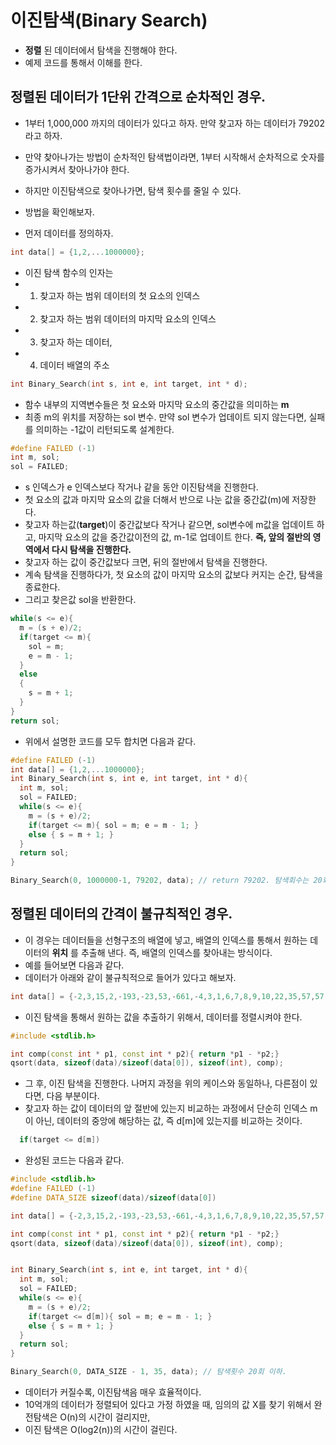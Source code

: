 # 이진탐색(Binary Search)
- **정렬** 된 데이터에서 탐색을 진행해야 한다.
- 예제 코드를 통해서 이해를 한다.

## 정렬된 데이터가 1단위 간격으로 순차적인 경우.
- 1부터 1,000,000 까지의 데이터가 있다고 하자. 만약 찾고자 하는 데이터가 79202 라고 하자.
- 만약 찾아나가는 방법이 순차적인 탐색법이라면, 1부터 시작해서 순차적으로 숫자를 증가시켜서 찾아나가야 한다.
- 하지만 이진탐색으로 찾아나가면, 탐색 횟수를 줄일 수 있다.
- 방법을 확인해보자.


- 먼저 데이터를 정의하자.

```cpp
int data[] = {1,2,...1000000};
```

- 이진 탐색 함수의 인자는
- 1. 찾고자 하는 범위 데이터의 첫 요소의 인덱스
- 2. 찾고자 하는 범위 데이터의 마지막 요소의 인덱스
- 3. 찾고자 하는 데이터,
- 4. 데이터 배열의 주소

``` cpp
int Binary_Search(int s, int e, int target, int * d);
```

- 함수 내부의 지역변수들은 첫 요소와 마지막 요소의 중간값을 의미하는 **m**
- 최종 m의 위치를 저장하는 sol 변수. 만약 sol 변수가 업데이트 되지 않는다면, 실패를 의미하는 -1값이 리턴되도록 설계한다.

```cpp
#define FAILED (-1)
int m, sol;
sol = FAILED;
```

- s 인덱스가 e 인덱스보다 작거나 같을 동안 이진탐색을 진행한다.
- 첫 요소의 값과 마지막 요소의 값을 더해서 반으로 나눈 값을 중간값(m)에 저장한다.
- 찾고자 하는값(**target**)이 중간값보다 작거나 같으면, sol변수에 m값을 업데이트 하고,
마지막 요소의 값을 중간값이전의 값, m-1로 업데이트 한다.
**즉, 앞의 절반의 영역에서 다시 탐색을 진행한다.**
- 찾고자 하는 값이 중간값보다 크면, 뒤의 절반에서 탐색을 진행한다.
- 계속 탐색을 진행하다가, 첫 요소의 값이 마지막 요소의 값보다 커지는 순간, 탐색을 종료한다.
- 그리고 찾은값 sol을 반환한다.

```cpp
while(s <= e){
  m = (s + e)/2;
  if(target <= m){
    sol = m;
    e = m - 1;
  }
  else
  {
    s = m + 1;
  }
}
return sol;
```

- 위에서 설명한 코드를 모두 합치면 다음과 같다.

```cpp
#define FAILED (-1)
int data[] = {1,2,...1000000};
int Binary_Search(int s, int e, int target, int * d){
  int m, sol;
  sol = FAILED;  
  while(s <= e){
    m = (s + e)/2;
    if(target <= m){ sol = m; e = m - 1; }
    else { s = m + 1; }
  }
  return sol;
}

Binary_Search(0, 1000000-1, 79202, data); // return 79202. 탐색회수는 20회 이하이다.

```


## 정렬된 데이터의 간격이 불규칙적인 경우.
- 이 경우는 데이터들을 선형구조의 배열에 넣고, 배열의 인덱스를 통해서 원하는 데이터의 **위치** 를 추출해 낸다.
즉, 배열의 인덱스를 찾아내는 방식이다.
- 예를 들어보면 다음과 같다.
- 데이터가 아래와 같이 불규칙적으로 들어가 있다고 해보자.

```cpp
int data[] = {-2,3,15,2,-193,-23,53,-661,-4,3,1,6,7,8,9,10,22,35,57,57,51,72,45,81,24,-46,-75};
```

- 이진 탐색을 통해서 원하는 값을 추출하기 위해서, 데이터를 정렬시켜야 한다.

```cpp
#include <stdlib.h>

int comp(const int * p1, const int * p2){ return *p1 - *p2;}
qsort(data, sizeof(data)/sizeof(data[0]), sizeof(int), comp);
```

- 그 후, 이진 탐색을 진행한다. 나머지 과정을 위의 케이스와 동일하나, 다른점이 있다면, 다음 부분이다.
- 찾고자 하는 값이 데이터의 앞 절반에 있는지 비교하는 과정에서 단순히 인덱스 m이 아닌, 데이터의 중앙에 해당하는 값, 즉 d[m]에 있는지를 비교하는 것이다.

```cpp
  if(target <= d[m])
```

- 완성된 코드는 다음과 같다.

```cpp
#include <stdlib.h>
#define FAILED (-1)
#define DATA_SIZE sizeof(data)/sizeof(data[0])

int data[] = {-2,3,15,2,-193,-23,53,-661,-4,3,1,6,7,8,9,10,22,35,57,57,51,72,45,81,24,-46,-75};

int comp(const int * p1, const int * p2){ return *p1 - *p2;}
qsort(data, sizeof(data)/sizeof(data[0]), sizeof(int), comp);


int Binary_Search(int s, int e, int target, int * d){
  int m, sol;
  sol = FAILED;  
  while(s <= e){
    m = (s + e)/2;
    if(target <= d[m]){ sol = m; e = m - 1; }
    else { s = m + 1; }
  }
  return sol;
}

Binary_Search(0, DATA_SIZE - 1, 35, data); // 탐색횟수 20회 이하.
```

- 데이터가 커질수록, 이진탐색음 매우 효율적이다.
- 10억개의 데이터가 정렬되어 있다고 가정 하였을 때, 임의의 값 X를 찾기 위해서 완전탐색은 O(n)의 시간이 걸리지만,
- 이진 탐색은 O(log2(n))의 시간이 걸린다.
